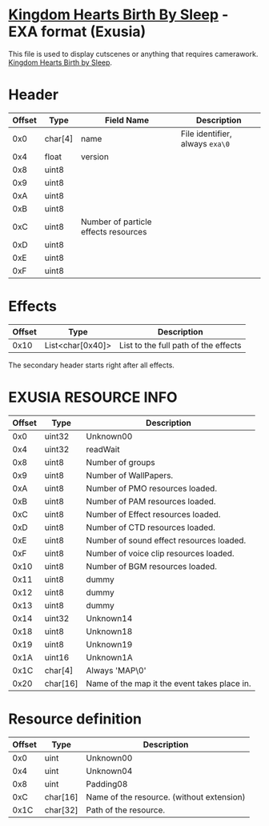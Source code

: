 # [Kingdom Hearts Birth By Sleep](index.md) - EXA format (Exusia)

This file is used to display cutscenes or anything that requires camerawork. [Kingdom Hearts Birth by Sleep](../../index).

# Header
| Offset | Type  | Field Name | Description
|--------|-------|------------|------------
| 0x0     | char[4]   | name | File identifier, always `exa\0`
| 0x4     | float   | version | 
| 0x8     | uint8 | 
| 0x9     | uint8 | 
| 0xA     | uint8 | 
| 0xB     | uint8 | 
| 0xC     | uint8 | Number of particle effects resources
| 0xD     | uint8 | 
| 0xE     | uint8 | 
| 0xF     | uint8 | 

# Effects
| Offset | Type  | Description
|--------|-------|------------
| 0x10     | List<char[0x40]>   | List to the full path of the effects

The secondary header starts right after all effects.

# EXUSIA RESOURCE INFO
| Offset | Type  | Description
|--------|-------|------------
| 0x0     | uint32   | Unknown00
| 0x4     | uint32   | readWait
| 0x8     | uint8   | Number of groups
| 0x9     | uint8   | Number of WallPapers.
| 0xA     | uint8   | Number of PMO resources loaded.
| 0xB     | uint8   | Number of PAM resources loaded.
| 0xC     | uint8   | Number of Effect resources loaded.
| 0xD     | uint8   | Number of CTD resources loaded.
| 0xE     | uint8   | Number of sound effect resources loaded.
| 0xF     | uint8   | Number of voice clip resources loaded.
| 0x10     | uint8   | Number of BGM resources loaded.
| 0x11     | uint8   | dummy
| 0x12     | uint8   | dummy
| 0x13     | uint8   | dummy
| 0x14     | uint32   | Unknown14
| 0x18     | uint8   | Unknown18
| 0x19     | uint8   | Unknown19
| 0x1A     | uint16   | Unknown1A
| 0x1C     | char[4]   | Always 'MAP\0'
| 0x20     | char[16]   | Name of the map it the event takes place in.

# Resource definition
| Offset | Type  | Description
|--------|-------|------------
| 0x0     | uint   | Unknown00
| 0x4     | uint   | Unknown04
| 0x8     | uint   | Padding08
| 0xC     | char[16]   | Name of the resource. (without extension)
| 0x1C     | char[32]   | Path of the resource.
